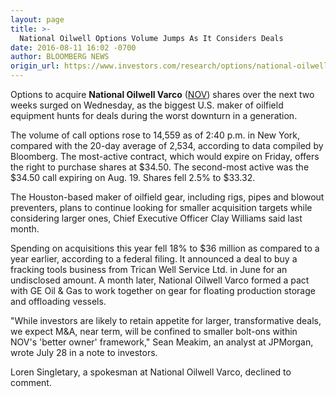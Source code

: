 ```yaml
---
layout: page
title: >-
  National Oilwell Options Volume Jumps As It Considers Deals
date: 2016-08-11 16:02 -0700
author: BLOOMBERG NEWS
origin_url: https://www.investors.com/research/options/national-oilwell-options-volume-jumps-as-it-considers-deals/
---
```






Options to acquire **National Oilwell Varco** ([NOV](https://research.investors.com/quote.aspx?symbol=NOV)) shares over the next two weeks surged on Wednesday, as the biggest U.S. maker of oilfield equipment hunts for deals during the worst downturn in a generation.


The volume of call options rose to 14,559 as of 2:40 p.m. in New York, compared with the 20-day average of 2,534, according to data compiled by Bloomberg. The most-active contract, which would expire on Friday, offers the right to purchase shares at $34.50. The second-most active was the $34.50 call expiring on Aug. 19. Shares fell 2.5% to $33.32.


The Houston-based maker of oilfield gear, including rigs, pipes and blowout preventers, plans to continue looking for smaller acquisition targets while considering larger ones, Chief Executive Officer Clay Williams said last month.


Spending on acquisitions this year fell 18% to $36 million as compared to a year earlier, according to a federal filing. It announced a deal to buy a fracking tools business from Trican Well Service Ltd. in June for an undisclosed amount. A month later, National Oilwell Varco formed a pact with GE Oil & Gas to work together on gear for floating production storage and offloading vessels.


"While investors are likely to retain appetite for larger, transformative deals, we expect M&A, near term, will be confined to smaller bolt-ons within NOV's 'better owner' framework," Sean Meakim, an analyst at JPMorgan, wrote July 28 in a note to investors.


Loren Singletary, a spokesman at National Oilwell Varco, declined to comment.




